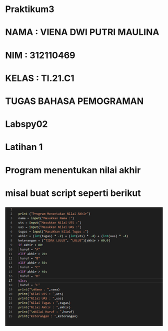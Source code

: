 # Praktikum3
# NAMA  :   VIENA DWI PUTRI MAULINA
# NIM   :   312110469
# KELAS :   TI.21.C1
# TUGAS BAHASA PEMOGRAMAN

# Labspy02
<h1> Latihan 1 <h1>
<h1>  Program menentukan nilai akhir <h1>
<p> misal buat script seperti berikut <p>

![gambar 1](labspy02/ss/ss1.png)